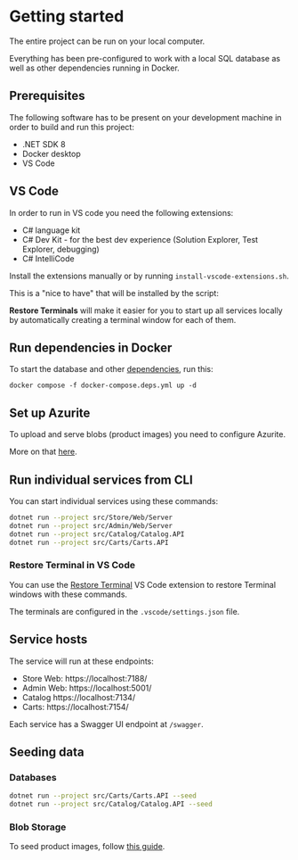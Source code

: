 # Getting started

The entire project can be run on your local computer.

Everything has been pre-configured to work with a local SQL database as well as other dependencies running in Docker.

## Prerequisites

The following software has to be present on your development machine in order to build and run this project:

* .NET SDK 8
* Docker desktop
* VS Code

## VS Code

In order to run in VS code you need the following extensions:

* C# language kit
* C# Dev Kit - for the best dev experience (Solution Explorer, Test Explorer, debugging)
* C# IntelliCode

Install the extensions manually or by running ``install-vscode-extensions.sh``.

This is a "nice to have" that will be installed by the script:

**Restore Terminals** will make it easier for you to start up all services locally by automatically creating a terminal window for each of them.

## Run dependencies in Docker

To start the database and other [dependencies](services.md), run this:

```
docker compose -f docker-compose.deps.yml up -d
```

## Set up Azurite

To upload and serve blobs (product images) you need to configure Azurite.

More on that [here](set-up-azurite.md).

## Run individual services from CLI

You can start individual services using these commands:

```sh
dotnet run --project src/Store/Web/Server
dotnet run --project src/Admin/Web/Server
dotnet run --project src/Catalog/Catalog.API
dotnet run --project src/Carts/Carts.API
```

### Restore Terminal in VS Code

You can use the [Restore Terminal](https://marketplace.visualstudio.com/items?itemName=EthanSK.restore-terminals) VS Code extension to restore Terminal windows with these commands.

The terminals are configured in the ``.vscode/settings.json`` file.

## Service hosts

The service will run at these endpoints:

* Store Web: https://localhost:7188/
* Admin Web: https://localhost:5001/
* Catalog https://localhost:7134/
* Carts: https://localhost:7154/

Each service has a Swagger UI endpoint at ``/swagger``.

## Seeding data

### Databases

```sh
dotnet run --project src/Carts/Carts.API --seed
dotnet run --project src/Catalog/Catalog.API --seed
```

### Blob Storage

To seed product images, follow [this guide](/docs/seed/blobs/README.md).